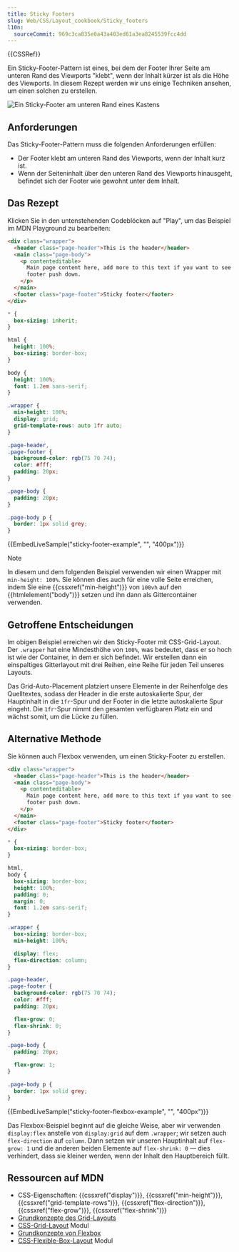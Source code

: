 ```yaml
---
title: Sticky Footers
slug: Web/CSS/Layout_cookbook/Sticky_footers
l10n:
  sourceCommit: 969c3ca835e0a43a403ed61a3ea8245539fcc4dd
---
```


{{CSSRef}}

Ein Sticky-Footer-Pattern ist eines, bei dem der Footer Ihrer Seite am unteren Rand des Viewports "klebt", wenn der Inhalt kürzer ist als die Höhe des Viewports. In diesem Rezept werden wir uns einige Techniken ansehen, um einen solchen zu erstellen.

![Ein Sticky-Footer am unteren Rand eines Kastens](cookbook-footer.png)

## Anforderungen

Das Sticky-Footer-Pattern muss die folgenden Anforderungen erfüllen:

- Der Footer klebt am unteren Rand des Viewports, wenn der Inhalt kurz ist.
- Wenn der Seiteninhalt über den unteren Rand des Viewports hinausgeht, befindet sich der Footer wie gewohnt unter dem Inhalt.

## Das Rezept

Klicken Sie in den untenstehenden Codeblöcken auf "Play", um das Beispiel im MDN Playground zu bearbeiten:

```html live-sample___sticky-footer-example
<div class="wrapper">
  <header class="page-header">This is the header</header>
  <main class="page-body">
    <p contenteditable>
      Main page content here, add more to this text if you want to see the
      footer push down.
    </p>
  </main>
  <footer class="page-footer">Sticky footer</footer>
</div>
```

```css live-sample___sticky-footer-example
* {
  box-sizing: inherit;
}

html {
  height: 100%;
  box-sizing: border-box;
}

body {
  height: 100%;
  font: 1.2em sans-serif;
}

.wrapper {
  min-height: 100%;
  display: grid;
  grid-template-rows: auto 1fr auto;
}

.page-header,
.page-footer {
  background-color: rgb(75 70 74);
  color: #fff;
  padding: 20px;
}

.page-body {
  padding: 20px;
}

.page-body p {
  border: 1px solid grey;
}
```

{{EmbedLiveSample("sticky-footer-example", "", "400px")}}

> [!NOTE]
> In diesem und dem folgenden Beispiel verwenden wir einen Wrapper mit `min-height: 100%`. Sie können dies auch für eine volle Seite erreichen, indem Sie eine {{cssxref("min-height")}} von `100vh` auf den {{htmlelement("body")}} setzen und ihn dann als Gittercontainer verwenden.

## Getroffene Entscheidungen

Im obigen Beispiel erreichen wir den Sticky-Footer mit CSS-Grid-Layout. Der `.wrapper` hat eine Mindesthöhe von `100%`, was bedeutet, dass er so hoch ist wie der Container, in dem er sich befindet. Wir erstellen dann ein einspaltiges Gitterlayout mit drei Reihen, eine Reihe für jeden Teil unseres Layouts.

Das Grid-Auto-Placement platziert unsere Elemente in der Reihenfolge des Quelltextes, sodass der Header in die erste autoskalierte Spur, der Hauptinhalt in die `1fr`-Spur und der Footer in die letzte autoskalierte Spur eingeht. Die `1fr`-Spur nimmt den gesamten verfügbaren Platz ein und wächst somit, um die Lücke zu füllen.

## Alternative Methode

Sie können auch Flexbox verwenden, um einen Sticky-Footer zu erstellen.

```html live-sample___sticky-footer-flexbox-example
<div class="wrapper">
  <header class="page-header">This is the header</header>
  <main class="page-body">
    <p contenteditable>
      Main page content here, add more to this text if you want to see the
      footer push down.
    </p>
  </main>
  <footer class="page-footer">Sticky footer</footer>
</div>
```

```css live-sample___sticky-footer-flexbox-example
* {
  box-sizing: border-box;
}

html,
body {
  box-sizing: border-box;
  height: 100%;
  padding: 0;
  margin: 0;
  font: 1.2em sans-serif;
}

.wrapper {
  box-sizing: border-box;
  min-height: 100%;

  display: flex;
  flex-direction: column;
}

.page-header,
.page-footer {
  background-color: rgb(75 70 74);
  color: #fff;
  padding: 20px;

  flex-grow: 0;
  flex-shrink: 0;
}

.page-body {
  padding: 20px;

  flex-grow: 1;
}

.page-body p {
  border: 1px solid grey;
}
```

{{EmbedLiveSample("sticky-footer-flexbox-example", "", "400px")}}

Das Flexbox-Beispiel beginnt auf die gleiche Weise, aber wir verwenden `display:flex` anstelle von `display:grid` auf dem `.wrapper`; wir setzen auch `flex-direction` auf `column`. Dann setzen wir unseren Hauptinhalt auf `flex-grow: 1` und die anderen beiden Elemente auf `flex-shrink: 0` — dies verhindert, dass sie kleiner werden, wenn der Inhalt den Hauptbereich füllt.

## Ressourcen auf MDN

- CSS-Eigenschaften: {{cssxref("display")}}, {{cssxref("min-height")}}, {{cssxref("grid-template-rows")}}, {{cssxref("flex-direction")}}, {{cssxref("flex-grow")}}, {{cssxref("flex-shrink")}}
- [Grundkonzepte des Grid-Layouts](/de/docs/Web/CSS/CSS_grid_layout/Basic_concepts_of_grid_layout)
- [CSS-Grid-Layout](/de/docs/Web/CSS/CSS_grid_layout) Modul
- [Grundkonzepte von Flexbox](/de/docs/Web/CSS/CSS_flexible_box_layout/Basic_concepts_of_flexbox)
- [CSS-Flexible-Box-Layout](/de/docs/Web/CSS/CSS_flexible_box_layout) Modul
